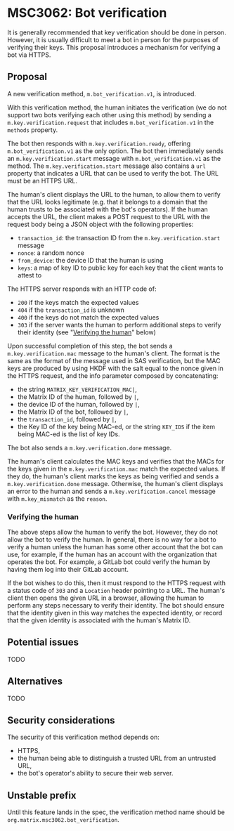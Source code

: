 # MSC3062: Bot verification

It is generally recommended that key verification should be done in person.
However, it is usually difficult to meet a bot in person for the purposes of
verifying their keys.  This proposal introduces a mechanism for verifying a bot
via HTTPS.

## Proposal

A new verification method, `m.bot_verification.v1`, is introduced.

With this verification method, the human initiates the verification (we do not
support two bots verifying each other using this method) by sending a
`m.key.verification.request` that includes `m.bot_verification.v1` in the
`methods` property.

The bot then responds with `m.key.verification.ready`, offering
`m.bot_verification.v1` as the only option.  The bot then immediately sends an
`m.key.verification.start` message with `m.bot_verification.v1` as the method.
The `m.key.verification.start` message also contains a `url` property that
indicates a URL that can be used to verify the bot.  The URL must be an HTTPS
URL.

The human's client displays the URL to the human, to allow them to verify that
the URL looks legitimate (e.g. that it belongs to a domain that the human
trusts to be associated with the bot's operators).  If the human accepts the
URL, the client makes a POST request to the URL with the request body being a
JSON object with the following properties:

- `transaction_id`: the transaction ID from the `m.key.verification.start`
  message
- `nonce`: a random nonce
- `from_device`: the device ID that the human is using
- `keys`: a map of key ID to public key for each key that the client wants to
  attest to

The HTTPS server responds with an HTTP code of:

- `200` if the keys match the expected values
- `404` if the `transaction_id` is unknown
- `400` if the keys do not match the expected values
- `303` if the server wants the human to perform additional steps to verify
  their identity (see "[Verifying the human](#verifying-the-human)" below)

Upon successful completion of this step, the bot sends a
`m.key.verification.mac` message to the human's client.  The format is the same
as the format of the message used in SAS verification, but the MAC keys are
produced by using HKDF with the salt equal to the nonce given in the HTTPS
request, and the info parameter composed by concatenating:

- the string `MATRIX_KEY_VERIFICATION_MAC|`,
- the Matrix ID of the human, followed by `|`,
- the device ID of the human, followed by `|`,
- the Matrix ID of the bot, followed by `|`,
- the `transaction_id`, followed by `|`,
- the Key ID of the key being MAC-ed, or the string `KEY_IDS` if the item being
  MAC-ed is the list of key IDs.

The bot also sends a `m.key.verification.done` message.

The human's client calculates the MAC keys and verifies that the MACs for the
keys given in the `m.key.verification.mac` match the expected values.  If they
do, the human's client marks the keys as being verified and sends a
`m.key.verification.done` message.  Otherwise, the human's client displays an
error to the human and sends a `m.key.verification.cancel` message with
`m.key_mismatch` as the `reason`.

### Verifying the human

The above steps allow the human to verify the bot.  However, they do not allow
the bot to verify the human.  In general, there is no way for a bot to verify a
human unless the human has some other account that the bot can use, for example,
if the human has an account with the organization that operates the bot.  For
example, a GitLab bot could verify the human by having them log into their
GitLab account.

If the bot wishes to do this, then it must respond to the HTTPS request with a
status code of `303` and a `Location` header pointing to a URL.  The human's
client then opens the given URL in a browser, allowing the human to perform any
steps necessary to verify their identity.  The bot should ensure that the
identity given in this way matches the expected identity, or record that the
given identity is associated with the human's Matrix ID.

## Potential issues

TODO

## Alternatives

TODO

## Security considerations

The security of this verification method depends on:

- HTTPS,
- the human being able to distinguish a trusted URL from an untrusted URL,
- the bot's operator's ability to secure their web server.

## Unstable prefix

Until this feature lands in the spec, the verification method name should be
`org.matrix.msc3062.bot_verification`.
